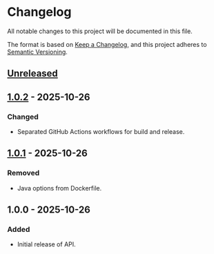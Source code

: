 # Changelog

All notable changes to this project will be documented in this file.

The format is based on [Keep a Changelog](https://keepachangelog.com/en/1.1.0/),
and this project adheres to [Semantic Versioning](https://semver.org/spec/v2.0.0.html).

## [Unreleased]

## [1.0.2] - 2025-10-26

### Changed

- Separated GitHub Actions workflows for build and release.

## [1.0.1] - 2025-10-26

### Removed

- Java options from Dockerfile.

## 1.0.0 - 2025-10-26

### Added

- Initial release of API.

[Unreleased]: https://github.com/lbkulinski/cta4j-api/compare/v1.0.2...HEAD
[1.0.2]: https://github.com/lbkulinski/cta4j-api/compare/v1.0.1...v1.0.2
[1.0.1]: https://github.com/lbkulinski/cta4j-api/compare/v1.0.0...v1.0.1
